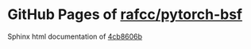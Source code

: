 GitHub Pages of [rafcc/pytorch-bsf](https://github.com/rafcc/pytorch-bsf.git)
===
Sphinx html documentation of [4cb8606b](https://github.com/rafcc/pytorch-bsf/tree/4cb8606b8c0083cff93d3986899703af736443b0)
